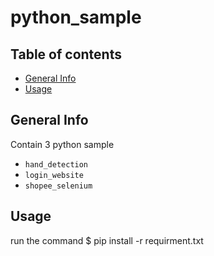 # python_sample
## Table of contents
* [General Info](#general-info)
* [Usage](#usage)

## General Info

Contain 3 python sample
- ```hand_detection``` 
- ```login_website``` 
- ```shopee_selenium```


## Usage
run the command 
 $ pip install -r requirment.txt
